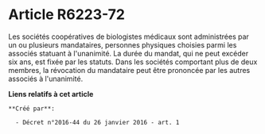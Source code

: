 # Article R6223-72

Les sociétés coopératives de biologistes médicaux sont administrées par un ou plusieurs mandataires, personnes physiques
choisies parmi les associés statuant à l'unanimité. La durée du mandat, qui ne peut excéder six ans, est fixée par les
statuts. Dans les sociétés comportant plus de deux membres, la révocation du mandataire peut être prononcée par les autres
associés à l'unanimité.

**Liens relatifs à cet article**

	**Créé par**:

	  - Décret n°2016-44 du 26 janvier 2016 - art. 1
